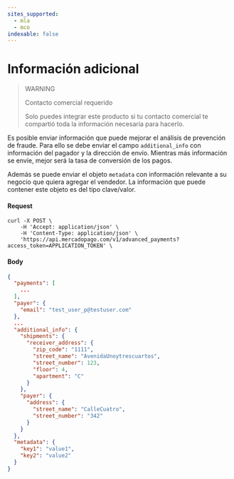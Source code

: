 ```yaml
---
sites_supported:
  - mla
  - mco
indexable: false
---
```


# Información adicional

> WARNING
>
> Contacto comercial requerido
>
> Solo puedes integrar este producto si tu contacto comercial te compartió toda la información necesaria para hacerlo.

Es posible enviar información que puede mejorar el análisis de prevención de fraude. Para ello se debe enviar el campo `additional_info` con información del pagador y la dirección de envío. Mientras más información se envíe, mejor será la tasa de conversión de los pagos.

Además se puede enviar el objeto `metadata` con información relevante a su negocio que quiera agregar el vendedor. La información que puede contener este objeto es del tipo clave/valor.

#### Request
```curl
curl -X POST \
    -H 'Accept: application/json' \
    -H 'Content-Type: application/json' \
    'https://api.mercadopago.com/v1/advanced_payments?access_token=APPLICATION_TOKEN' \
```

#### Body
```json
{
  "payments": [
    ...
  ],
  "payer": {
    "email": "test_user_p@testuser.com"
  },
  ...
  "additional_info": {
    "shipments": {
      "receiver_address": {
        "zip_code": "1111",
        "street_name": "AvenidaUnoytrescuartos",
        "street_number": 123,
        "floor": 4,
        "apartment": "C"
      }
    },
    "payer": {
      "address": {
        "street_name": "CalleCuatro",
        "street_number": "342"
      }
    }
  },
  "metadata": {
    "key1": "value1",
    "key2": "value2"
  }
}
```
